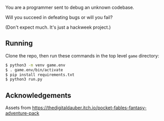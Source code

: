 You are a programmer sent to debug an unknown codebase.

Will you succeed in defeating bugs or will you fail?

(Don't expect much. It's just a hackweek project.)

## Running

Clone the repo, then run these commands in the top level `game` directory:

```sh
$ python3 -m venv game.env
$ . game.env/bin/activate
$ pip install requirements.txt
$ python3 run.py
```

## Acknowledgements

Assets from https://thedigitaldauber.itch.io/pocket-fables-fantasy-adventure-pack
